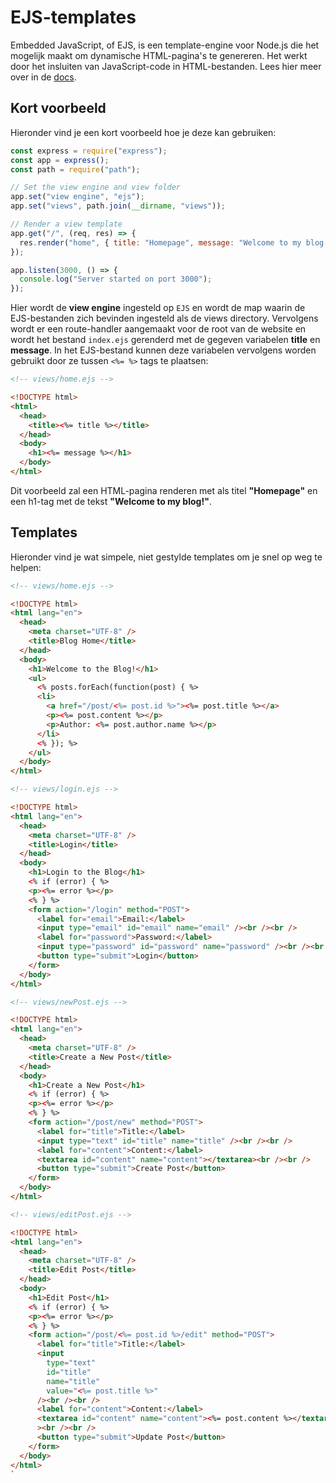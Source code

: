 # EJS-templates

Embedded JavaScript, of EJS, is een template-engine voor Node.js die het mogelijk maakt om dynamische HTML-pagina's te genereren. Het werkt door het insluiten van JavaScript-code in HTML-bestanden. Lees hier meer over in de [docs].

## Kort voorbeeld

Hieronder vind je een kort voorbeeld hoe je deze kan gebruiken:

```javascript
const express = require("express");
const app = express();
const path = require("path");

// Set the view engine and view folder
app.set("view engine", "ejs");
app.set("views", path.join(__dirname, "views"));

// Render a view template
app.get("/", (req, res) => {
  res.render("home", { title: "Homepage", message: "Welcome to my blog!" });
});

app.listen(3000, () => {
  console.log("Server started on port 3000");
});
```

Hier wordt de **view engine** ingesteld op `EJS` en wordt de map waarin de EJS-bestanden zich bevinden ingesteld als de views directory. Vervolgens wordt er een route-handler aangemaakt voor de root van de website en wordt het bestand `index.ejs` gerenderd met de gegeven variabelen **title** en **message**. In het EJS-bestand kunnen deze variabelen vervolgens worden gebruikt door ze tussen `<%= %>` tags te plaatsen:

```html
<!-- views/home.ejs -->

<!DOCTYPE html>
<html>
  <head>
    <title><%= title %></title>
  </head>
  <body>
    <h1><%= message %></h1>
  </body>
</html>
```

Dit voorbeeld zal een HTML-pagina renderen met als titel **"Homepage"** en een h1-tag met de tekst **"Welcome to my blog!"**.

## Templates

Hieronder vind je wat simpele, niet gestylde templates om je snel op weg te helpen:

```html
<!-- views/home.ejs -->

<!DOCTYPE html>
<html lang="en">
  <head>
    <meta charset="UTF-8" />
    <title>Blog Home</title>
  </head>
  <body>
    <h1>Welcome to the Blog!</h1>
    <ul>
      <% posts.forEach(function(post) { %>
      <li>
        <a href="/post/<%= post.id %>"><%= post.title %></a>
        <p><%= post.content %></p>
        <p>Author: <%= post.author.name %></p>
      </li>
      <% }); %>
    </ul>
  </body>
</html>
```

```html
<!-- views/login.ejs -->

<!DOCTYPE html>
<html lang="en">
  <head>
    <meta charset="UTF-8" />
    <title>Login</title>
  </head>
  <body>
    <h1>Login to the Blog</h1>
    <% if (error) { %>
    <p><%= error %></p>
    <% } %>
    <form action="/login" method="POST">
      <label for="email">Email:</label>
      <input type="email" id="email" name="email" /><br /><br />
      <label for="password">Password:</label>
      <input type="password" id="password" name="password" /><br /><br />
      <button type="submit">Login</button>
    </form>
  </body>
</html>
```

```html
<!-- views/newPost.ejs -->

<!DOCTYPE html>
<html lang="en">
  <head>
    <meta charset="UTF-8" />
    <title>Create a New Post</title>
  </head>
  <body>
    <h1>Create a New Post</h1>
    <% if (error) { %>
    <p><%= error %></p>
    <% } %>
    <form action="/post/new" method="POST">
      <label for="title">Title:</label>
      <input type="text" id="title" name="title" /><br /><br />
      <label for="content">Content:</label>
      <textarea id="content" name="content"></textarea><br /><br />
      <button type="submit">Create Post</button>
    </form>
  </body>
</html>
```

```html
<!-- views/editPost.ejs -->

<!DOCTYPE html>
<html lang="en">
  <head>
    <meta charset="UTF-8" />
    <title>Edit Post</title>
  </head>
  <body>
    <h1>Edit Post</h1>
    <% if (error) { %>
    <p><%= error %></p>
    <% } %>
    <form action="/post/<%= post.id %>/edit" method="POST">
      <label for="title">Title:</label>
      <input
        type="text"
        id="title"
        name="title"
        value="<%= post.title %>"
      /><br /><br />
      <label for="content">Content:</label>
      <textarea id="content" name="content"><%= post.content %></textarea
      ><br /><br />
      <button type="submit">Update Post</button>
    </form>
  </body>
</html>
`
```

[docs]: https://ejs.co/#docs
